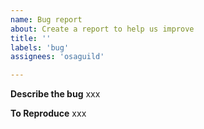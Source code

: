 ```yaml
---
name: Bug report
about: Create a report to help us improve
title: ''
labels: 'bug'
assignees: 'osaguild'

---
```


**Describe the bug**
xxx

**To Reproduce**
xxx